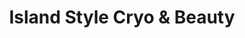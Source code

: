 ---
title: "Island Style Cryo & Beauty"
url: /salem/island-style-cryo-und-beauty/
shop: Kosmetik
---